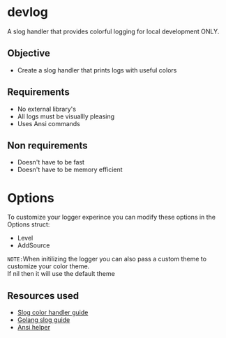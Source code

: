 # devlog
A slog handler that provides colorful logging for local development ONLY.

## Objective
* Create a slog handler that prints logs with useful colors

## Requirements
* No external library's
* All logs must be visuallly pleasing
* Uses Ansi commands

## Non requirements
* Doesn't have to be fast
* Doesn't have to be memory efficient

# Options
To customize your logger experince you can modify these options in the Options struct:
* Level
* AddSource

`NOTE:`When initilizing the logger you can also pass a custom theme to customize your color theme.\
If nil then it will use the default theme

## Resources used
* [Slog color handler guide](https://dusted.codes/creating-a-pretty-console-logger-using-gos-slog-package)
* [Golang slog guide](https://github.com/golang/example/tree/master/slog-handler-guide)
* [Ansi helper](https://stackoverflow.com/questions/4842424/list-of-ansi-color-escape-sequences)
